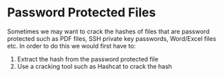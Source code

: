 # Password Protected Files

Sometimes we may want to crack the hashes of files that are password protected such as PDF files, SSH private key passwords, Word/Excel files etc. In order to do this we would first have to:
1. Extract the hash from the password protected file
2. Use a cracking tool such as Hashcat to crack the hash

